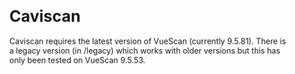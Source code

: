 # Caviscan

Caviscan requires the latest version of VueScan (currently 9.5.81). There is a legacy version (in /legacy) which works with older versions but this has only been tested on VueScan 9.5.53.
